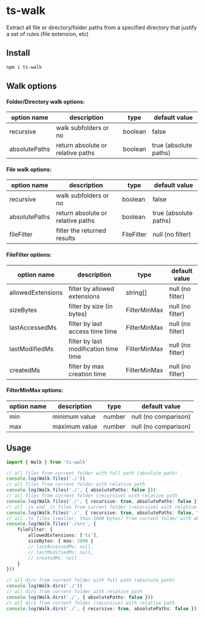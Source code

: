 # ts-walk

Extract all file or directory/folder paths from a specified directory that justify a set of rules (file extension, etc)

## Install

```bash
npm i ts-walk
```

## Walk options

#### Folder/Directory walk options:


| option name | description | type | default value |
| - | - | - | - |
| recursive | walk subfolders or no | boolean | false |
| absolutePaths | return absolute or relative paths | boolean | true (absolute paths) |

#### File walk options:


| option name | description | type | default value |
| - | - | - | - |
| recursive | walk subfolders or no | boolean | false |
| absolutePaths | return absolute or relative paths | boolean | true (absolute paths) |
| fileFilter | filter the returned results | FileFilter | null (no filter) |

#### FileFilter options:


| option name | description | type | default value |
| - | - | - | - |
| allowedExtensions | filter by allowed extensions | string[] | null (no filter) |
| sizeBytes | filter by size (in bytes) | FilterMinMax | null (no filter) |
| lastAccessedMs | filter by last access time time | FilterMinMax | null (no filter) |
| lastModifiedMs | filter by last modification time time | FilterMinMax | null (no filter) |
| createdMs | filter by max creation time | FilterMinMax | null (no filter) |

#### FilterMinMax options:


| option name | description | type | default value |
| - | - | - | - |
| min | minimum value | number | null (no comparison) |
| max | maximum value | number | null (no comparison) |

## Usage

```typescript
import { Walk } from 'ts-walk'

// all files from current folder with full path (absolute_path)
console.log(Walk.files('./'))
// all files from current folder with relative path
console.log(Walk.files('./', { absolutePaths: false }))
// all files from current folder (recursive) with relative path
console.log(Walk.files('./', { recursive: true, absolutePaths: false }))
// all .js and .ts files from current folder (recursive) with relative path
console.log(Walk.files('./', { recursive: true, absolutePaths: false, fileFilter: { allowedExtensions: ['js', 'ts'] }}))
// all .ts files (smaller, than 2000 bytes) from current folder with absolute path
console.log(Walk.files('./src', {
    fileFilter: {
        allowedExtensions: ['ts'],
        sizeBytes: { max: 2000 }
        // lastAccessedMs: null,
        // lastModifiedMs: null,
        // createdMs: null
    }
}))

// all dirs from current folder with full path (absolute_path)
console.log(Walk.dirs('./'))
// all dirs from current folder with relative path
console.log(Walk.dirs('./', { absolutePaths: false }))
// all dirs from current folder (recursive) with relative path
console.log(Walk.dirs('./', { recursive: true, absolutePaths: false }))
```
